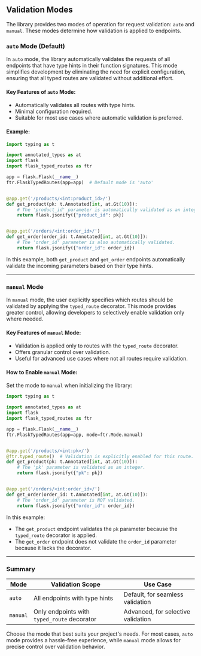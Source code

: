 ## Validation Modes

The library provides two modes of operation for request validation: `auto` and `manual`. These modes determine how
validation is applied to endpoints.

### `auto` Mode (Default)

In `auto` mode, the library automatically validates the requests of all endpoints that have type hints in their function
signatures. This mode simplifies development by eliminating the need for explicit configuration, ensuring that all typed
routes are validated without additional effort.

#### Key Features of `auto` Mode:

- Automatically validates all routes with type hints.
- Minimal configuration required.
- Suitable for most use cases where automatic validation is preferred.

#### Example:

```python
import typing as t

import annotated_types as at
import flask
import flask_typed_routes as ftr

app = flask.Flask(__name__)
ftr.FlaskTypedRoutes(app=app)  # Default mode is 'auto'


@app.get('/products/<int:product_id>/')
def get_product(pk: t.Annotated[int, at.Gt(10)]):
    # The 'product_id' parameter is automatically validated as an integer.
    return flask.jsonify({"product_id": pk})


@app.get('/orders/<int:order_id>/')
def get_order(order_id: t.Annotated[int, at.Gt(10)]):
    # The 'order_id' parameter is also automatically validated.
    return flask.jsonify({"order_id": order_id})
```

In this example, both `get_product` and `get_order` endpoints automatically validate the incoming parameters based on
their type hints.

---

### `manual` Mode

In `manual` mode, the user explicitly specifies which routes should be validated by applying the `typed_route`
decorator. This mode provides greater control, allowing developers to selectively enable validation only where needed.

#### Key Features of `manual` Mode:

- Validation is applied only to routes with the `typed_route` decorator.
- Offers granular control over validation.
- Useful for advanced use cases where not all routes require validation.

#### How to Enable `manual` Mode:

Set the mode to `manual` when initializing the library:

```python
import typing as t

import annotated_types as at
import flask
import flask_typed_routes as ftr

app = flask.Flask(__name__)
ftr.FlaskTypedRoutes(app=app, mode=ftr.Mode.manual)


@app.get('/products/<int:pk>/')
@ftr.typed_route()  # Validation is explicitly enabled for this route.
def get_product(pk: t.Annotated[int, at.Gt(10)]):
    # The 'pk' parameter is validated as an integer.
    return flask.jsonify({"pk": pk})


@app.get('/orders/<int:order_id>/')
def get_order(order_id: t.Annotated[int, at.Gt(10)]):
    # The 'order_id' parameter is NOT validated.
    return flask.jsonify({"order_id": order_id})
```

In this example:

- The `get_product` endpoint validates the `pk` parameter because the `typed_route` decorator is applied.
- The `get_order` endpoint does not validate the `order_id` parameter because it lacks the decorator.

---

### Summary

| Mode     | Validation Scope                                | Use Case                           |
|----------|-------------------------------------------------|------------------------------------|
| `auto`   | All endpoints with type hints                   | Default, for seamless validation   |
| `manual` | Only endpoints with `typed_route` decorator     | Advanced, for selective validation |

Choose the mode that best suits your project's needs. For most cases, `auto` mode provides a hassle-free experience,
while `manual` mode allows for precise control over validation behavior.

